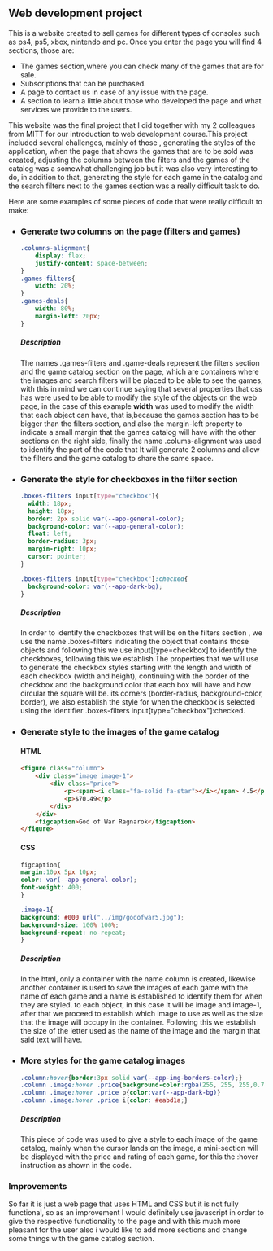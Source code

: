 
## Web development project  
This is a website created to sell games for different types of consoles such as ps4, ps5, xbox, nintendo and pc. Once you enter the page you will find 4 sections, those are:

- The games section,where you can check many of the games that are for sale.
- Subscriptions that can be purchased.
- A page to contact us in case of any issue with the page.
- A section to learn a little about those who developed the page and what services we provide to the users.

This website was the final project that I did together with my 2 colleagues from MITT for our introduction to web development course.This project included several challenges, mainly of those , generating the styles of the application, when the page that shows the games that are to be sold was created, adjusting the columns between the filters and the games of the catalog was a somewhat challenging job but it was also very interesting to do, in addition to that, generating the style for each game in the catalog and the search filters next to the games section was a really difficult task to do.

Here are some examples of some pieces of code that were really difficult to make:

* ###  **Generate two columns on the page (filters and games)**

    ```CSS
    .columns-alignment{
        display: flex;
        justify-content: space-between;
    }
    .games-filters{
        width: 20%;
    }
    .games-deals{
        width: 80%;
        margin-left: 20px;
    }
    ```

    ##### Description
    The names .games-filters and .game-deals represent the filters section and the game catalog section on the page, which are containers where the images and search filters will be placed to be able to see the games, with this in mind we can continue saying that several properties that css has were used to be able to modify the style of the objects on the web page, in the case of this example **width** was used to modify the width that each object can have, that is,because the games section has to be bigger than the filters section, and also the margin-left property to indicate a small margin that the games catalog will have with the other sections on the right side, finally the name .colums-alignment was used to identify the part of the code that It will generate 2 columns and allow the filters and the game catalog to share the same space.

* ### **Generate the style for checkboxes in the filter section**
    ```CSS
    .boxes-filters input[type="checkbox"]{
      width: 18px;
      height: 18px;
      border: 2px solid var(--app-general-color);
      background-color: var(--app-general-color);
      float: left;
      border-radius: 3px;
      margin-right: 10px;
      cursor: pointer;
    }
    
    .boxes-filters input[type="checkbox"]:checked{
      background-color: var(--app-dark-bg);
    }
    ```
    ##### Description
    In order to identify the checkboxes that will be on the filters section , we use the name .boxes-filters indicating the object that contains those objects and following this we use input[type=checkbox] to identify the checkboxes, following this we establish The properties that we will use to generate the checkbox styles starting with the length and width of each checkbox (width and height), continuing with the border of the checkbox and the background color that each box will have and how circular the square will be. its corners (border-radius, background-color, border), we also establish the style for when the checkbox is selected using the identifier .boxes-filters input[type="checkbox"]:checked.

* ### **Generate style to the images of the game catalog**

    #### HTML
    ```HTML
    <figure class="column">
     	<div class="image image-1">
            <div class="price">
                <p><span><i class="fa-solid fa-star"></i></span> 4.5</p>
                <p>$70.49</p>
            </div>                        
        </div>
        <figcaption>God of War Ragnarok</figcaption>
    </figure> 
    ```
    #### CSS
    ```CSS
    figcaption{
    margin:10px 5px 10px;
    color: var(--app-general-color);
    font-weight: 400;
    }
    
    .image-1{
    background: #000 url("../img/godofwar5.jpg");
    background-size: 100% 100%;
    background-repeat: no-repeat;
    }
    ```
    ##### Description
    In the html, only a container with the name column is created, likewise another container is used to save the images of each game with the name of each game and a name is established to identify them for when they are styled. to each object, in this case it will be image and image-1, after that we proceed to establish which image to use as well as the size that the image will occupy in the container.
    Following this we establish the size of the letter used as the name of the image and the margin that said text will have.

* ### **More styles for the game catalog images**
    
    ```CSS
    .column:hover{border:3px solid var(--app-img-borders-color);}
    .column .image:hover .price{background-color:rgba(255, 255, 255,0.7);}
    .column .image:hover .price p{color:var(--app-dark-bg)}
    .column .image:hover .price i{color: #eabd1a;}
    ```
    ##### Description
    This piece of code was used to give a style to each image of the game catalog, mainly when the cursor lands on the image, a mini-section will be displayed with the price and rating of each game, for this the :hover instruction as shown in the code.


### Improvements 
So far it is just a web page that uses HTML and CSS but it is not fully functional, so as an improvement I would definitely use javascript in order to give the respective functionality to the page and with this much more pleasant for the user also i would like to add more  sections and change some things with the game catalog section.
